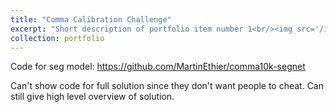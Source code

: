 ```yaml
---
title: "Comma Calibration Challenge"
excerpt: "Short description of portfolio item number 1<br/><img src='/images/500x300.png'>"
collection: portfolio
---
```


Code for seg model: https://github.com/MartinEthier/comma10k-segnet

Can't show code for full solution since they don't want people to cheat. Can still give high level overview of solution.

